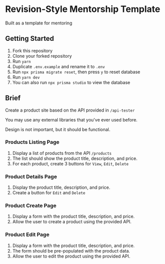 # Revision-Style Mentorship Template

Built as a template for mentoring

## Getting Started

1. Fork this repository
2. Clone your forked repository
3. Run `yarn`
4. Duplicate `.env.example` and rename it to `.env`
5. Run `npx prisma migrate reset`, then press `y` to reset database
6. Run `yarn dev`
7. You can also run `npx prisma studio` to view the database

## Brief

Create a product site based on the API provided in `/api-tester`

You may use any external libraries that you've ever used before.

Design is not important, but it should be functional.

### Products Listing Page

1. Display a list of products from the API `/products`
2. The list should show the product title, description, and price.
3. For each product, create 3 buttons for `View`, `Edit`, `Delete`

### Product Details Page

1. Display the product title, description, and price.
2. Create a button for `Edit` and `Delete`

### Product Create Page

1. Display a form with the product title, description, and price.
2. Allow the user to create a product using the provided API.

### Product Edit Page

1. Display a form with the product title, description, and price.
2. The form should be pre-populated with the product data.
3. Allow the user to edit the product using the provided API.
